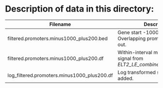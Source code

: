 # Description of data in this directory:

| Filename                                     | Description        | Detail |
| -------------------------------------------  | ------------------ | ------ |
| filtered.promoters.minus1000_plus200.bed     | Gene start -1000/+200. Overlapping promoters filtered out. | https://github.com/meekrob/ELT-2-ChIP-revision/blob/60cfe0750d2377ecc19b7be7b07070b013f2ab6f/David/promoter_chip.Rmd#L26 |
| filtered.promoters.minus1000_plus200.df      | Within-interval min and max ChIP signal from *ELT2_LE_combined_subtracted.bw*  | https://github.com/meekrob/ELT-2-ChIP-revision/blob/60cfe0750d2377ecc19b7be7b07070b013f2ab6f/David/promoter_chip.Rmd#L64 |
| log_filtered.promoters.minus1000_plus200.df  | Log transformed signal columns added. | https://github.com/meekrob/ELT-2-ChIP-revision/blob/60cfe0750d2377ecc19b7be7b07070b013f2ab6f/David/promoter_chip.Rmd#L92|

